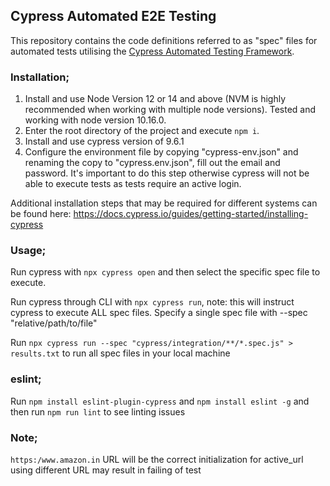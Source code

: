 ## Cypress Automated E2E Testing

This repository contains the code definitions referred to as "spec" files for automated tests utilising the [Cypress Automated Testing Framework](https://cypress.io).

### Installation;
1. Install and use Node Version 12 or 14 and above (NVM is highly recommended when working with multiple node versions). Tested and working with node version 10.16.0.
1. Enter the root directory of the project and execute `npm i`.
1. Install and use cypress version of 9.6.1
1. Configure the environment file by copying "cypress-env.json" and renaming the copy to "cypress.env.json", fill out the email and password. It's important to do this step otherwise cypress will not be able to execute tests as tests require an active login.

Additional installation steps that may be required for different systems can be found here: https://docs.cypress.io/guides/getting-started/installing-cypress

### Usage;
Run cypress with `npx cypress open` and then select the specific spec file to execute.

Run cypress through CLI with `npx cypress run`, note: this will instruct cypress to execute ALL spec files. Specify a single spec file with --spec "relative/path/to/file"

Run `npx cypress run --spec "cypress/integration/**/*.spec.js" > results.txt` to run all spec files in your local machine
### eslint;
Run `npm install eslint-plugin-cypress` and `npm install eslint -g` and then run `npm run lint` to see linting issues


### Note;
`https:/www.amazon.in` URL will be the correct initialization for active_url
using different URL may result in failing of test
